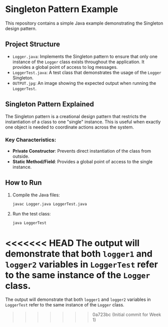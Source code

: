 # Singleton Pattern Example

This repository contains a simple Java example demonstrating the Singleton design pattern.

## Project Structure

- `Logger.java`: Implements the Singleton pattern to ensure that only one instance of the `Logger` class exists throughout the application. It provides a global point of access to log messages.
- `LoggerTest.java`: A test class that demonstrates the usage of the `Logger` Singleton.
- `OUTPUT.jpg`: An image showing the expected output when running the `LoggerTest`.

## Singleton Pattern Explained

The Singleton pattern is a creational design pattern that restricts the instantiation of a class to one "single" instance. This is useful when exactly one object is needed to coordinate actions across the system.

### Key Characteristics:

- **Private Constructor**: Prevents direct instantiation of the class from outside.
- **Static Method/Field**: Provides a global point of access to the single instance.

## How to Run

1. Compile the Java files:
   ```bash
   javac Logger.java LoggerTest.java
   ```
2. Run the test class:
   ```bash
   java LoggerTest
   ```

<<<<<<< HEAD
The output will demonstrate that both `logger1` and `logger2` variables in `LoggerTest` refer to the same instance of the `Logger` class. 
=======
The output will demonstrate that both `logger1` and `logger2` variables in `LoggerTest` refer to the same instance of the `Logger` class. 
>>>>>>> 0a723bc (Initial commit for Week 1)
